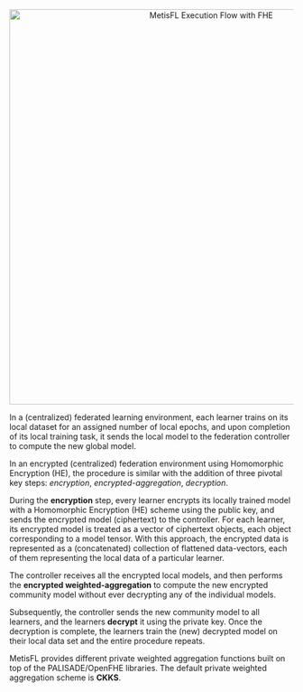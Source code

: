<div align="center">
 <picture> 
    <source media="(prefers-color-scheme: light)" srcset="https://docs.nevron.ai/img/light/MetisFL-ExecutionFlow-WithEncryption-02.png" width="700px">
    <img alt="MetisFL Execution Flow with FHE" src="https://docs.nevron.ai/img/dark/MetisFL-ExecutionFlow-WithEncryption-01.png" width="700px">
</picture>
</div>

In a (centralized) federated learning environment, each learner trains on its local dataset for an assigned number of local epochs, and upon completion of its local training task, it sends the local model to the federation controller to compute the new global model.

In an encrypted (centralized) federation environment using Homomorphic Encryption (HE), the procedure is similar with the addition of three pivotal key steps: _encryption_, _encrypted-aggregation_, _decryption_.

During the **encryption** step, every learner encrypts its locally trained model with a Homomorphic Encryption (HE) scheme using the public key, and sends the encrypted model (ciphertext) to the controller. For each learner, its encrypted model is treated as a vector of ciphertext objects, each object corresponding to a model tensor. With this approach, the encrypted data is represented as a (concatenated) collection of flattened data-vectors, each of them representing the local data of a particular learner.

The controller receives all the encrypted local models, and then performs the **encrypted weighted-aggregation** to compute the new encrypted community model without ever decrypting any of the individual models.

Subsequently, the controller sends the new community model to all learners, and the learners **decrypt** it using the private key. Once the decryption is complete, the learners train the (new) decrypted model on their local data set and the entire procedure repeats.

MetisFL provides different private weighted aggregation functions built on top of the PALISADE/OpenFHE libraries. The default private weighted aggregation scheme is **CKKS**.
